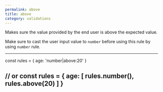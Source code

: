 ```yaml
---
permalink: above
title: above
category: validations
---
```


Makes sure the value provided by the end user is above the
expected value.
 
Make sure to cast the user input value to `number` before using this
rule by using `number` rule.
 
----
const rules = {
  age: 'number|above:20'
}
 
// or
const rules = {
  age: [
    rules.number(),
    rules.above(20)
  ]
}
----